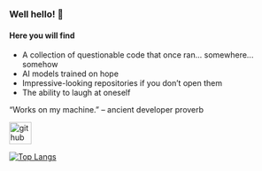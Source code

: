 ### Well hello! 👋 

#### Here you will find 
- A collection of questionable code that once ran... somewhere... somehow
- AI models trained on hope
- Impressive-looking repositories if you don’t open them
- The ability to laugh at oneself

“Works on my machine.” – ancient developer proverb

[<img src='https://cdn.jsdelivr.net/npm/simple-icons@3.0.1/icons/github.svg' alt='github' height='40'>](https://github.com/dmenghini)  

[![Top Langs](https://github-readme-stats.vercel.app/api/top-langs/?username=dmenghini)](https://github.com/anuraghazra/github-readme-stats)




<!---
damZer0/damZer0 is a ✨ special ✨ repository because its `README.md` (this file) appears on your GitHub profile.
You can click the Preview link to take a look at your changes.
--->
